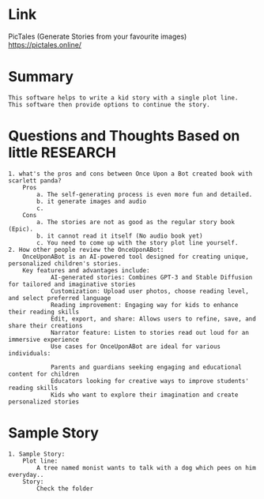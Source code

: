 Link
===============
<p>

PicTales (Generate Stories from your favourite images)
https://pictales.online/

</p>

Summary
===============
    This software helps to write a kid story with a single plot line. 
    This software then provide options to continue the story.


Questions and Thoughts Based on little RESEARCH
===============
    1. what's the pros and cons between Once Upon a Bot created book with scarlett panda?
        Pros
            a. The self-generating process is even more fun and detailed.
            b. it generate images and audio
            c. 
        Cons
            a. The stories are not as good as the regular story book (Epic).
            b. it cannot read it itself (No audio book yet)
            c. You need to come up with the story plot line yourself.
    2. How other people review the OnceUponABot:
        OnceUponABot is an AI-powered tool designed for creating unique, personalized children's stories. 
        Key features and advantages include:
                AI-generated stories: Combines GPT-3 and Stable Diffusion for tailored and imaginative stories
                Customization: Upload user photos, choose reading level, and select preferred language
                Reading improvement: Engaging way for kids to enhance their reading skills
                Edit, export, and share: Allows users to refine, save, and share their creations
                Narrator feature: Listen to stories read out loud for an immersive experience
                Use cases for OnceUponABot are ideal for various individuals:
        
                Parents and guardians seeking engaging and educational content for children
                Educators looking for creative ways to improve students' reading skills
                Kids who want to explore their imagination and create personalized stories


Sample Story
===============
    1. Sample Story:
        Plot line: 
            A tree named monist wants to talk with a dog which pees on him everyday..
        Story:
            Check the folder